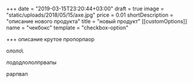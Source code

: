 +++
date = "2019-03-15T23:20:44+03:00"
draft = true
image = "static/uploads/2018/05/15/axe.jpg"
price = 0.01
shortDescription = "описание нового продукта"
title = "новый продукт"
[[customOptions]]
name = "чекбокс"
template = "checkbox-option"

+++
описание крутое пропорпаор

ололо\\

лододлололпрвапы

рарпвап